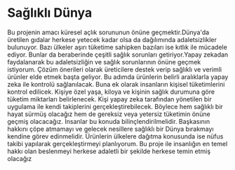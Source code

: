 # Sağlıklı Dünya
  Bu projenin amacı küresel açlık sorununun önüne geçmektir.Dünya'da üretilen gıdalar herkese yetecek kadar olsa da dağılımında adaletsizlikler bulunuyor. Bazı ülkeler aşırı tüketime sahipken bazıları ise kıtlık ile mücadele ediyor. Bunlar da beraberinde çeşitli sağlık sorunları getiriyor.Yapay zekadan faydalanarak bu adaletsizliğin ve sağlık sorunlarının önüne geçmek istiyorum. Çözüm önerileri olarak üreticilere destek verip sağlıklı ve verimli ürünler elde etmek başta geliyor. Bu adımda ürünlerin belirli aralıklarla yapay zeka ile kontrolü sağlanılacak. Buna ek olarak insanların kişisel tüketimlerini kontrol edilicek. Kişiye özel yaşa, kiloya ve kişinin sağlık durumuna göre tüketim miktarları belirlenecek. Kişi yapay zeka tarafından yönetilen bir uygulama ile kendi takiplerini gerçekleştirebilecek. Böylece hem sağlıklı bir hayat sürmüş olacağız hem de gereksiz veya yetersiz tüketimin önüne geçmiş olacacağız. İnsanlar bu konuda bilinçlendirilmelidir. Başkasının hakkını çöpe atmamayı ve gelecek nesillere sağlıklı bir Dünya bırakmayı kendine görev edinmelidir. Ürünlerin ülkelere dağıtma konusunda ise nüfus takibi yapılarak gerçekleştirmeyi planlıyorum. Bu proje ile insanlığın en temel hakkı olan beslenmeyi herkese adaletli bir şekilde herkese temin etmiş olacağız
